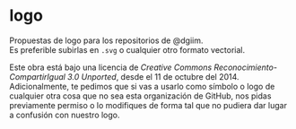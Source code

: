 logo
====

Propuestas de logo para los repositorios de @dgiim.  
Es preferible subirlas en `.svg` o cualquier otro formato vectorial.  

Este obra está bajo una licencia de *Creative Commons Reconocimiento-CompartirIgual 3.0 Unported*, desde el 11 de octubre del 2014. Adicionalmente, te pedimos que si vas a usarlo como símbolo o logo de cualquier otra cosa que no sea esta organización de GitHub, nos pidas previamente permiso o lo modifiques de forma tal que no pudiera dar lugar a confusión con nuestro logo.

